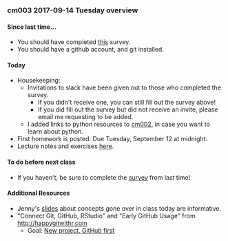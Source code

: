 
### cm003 2017-09-14 Tuesday overview

#### Since last time...

- You should have completed [this](https://goo.gl/forms/dBcmAvIuEsXzxU7D2) survey.
- You should have a github account, and git installed.

#### Today

- Housekeeping:
    - Invitations to slack have been given out to those who completed the survey.
        - If you didn't receive one, you can still fill out the survey above!
        - If you did fill out the survey but did not receive an invite, please email me requesting to be added.
    - I added links to python resources to [cm002](cm002_r-studio-intro.html), in case you want to learn about python.
- First homework is posted. Due Tuesday, September 12 at midnight.
- Lecture notes and exercises [here](cm003-notes_and_exercises.html).

#### To do before next class

- If you haven't, be sure to complete the [survey](https://goo.gl/forms/dBcmAvIuEsXzxU7D2) from last time!

#### Additional Resources

- Jenny's [slides](https://speakerdeck.com/jennybc/happy-git-and-github-for-the-user) about concepts gone over in class today are informative.
- "Connect Git, GitHub, RStudio" and "Early GitHub Usage" from  <http://happygitwithr.com>
    - Goal: [New project, GitHub first](http://happygitwithr.com/new-github-first.html)
